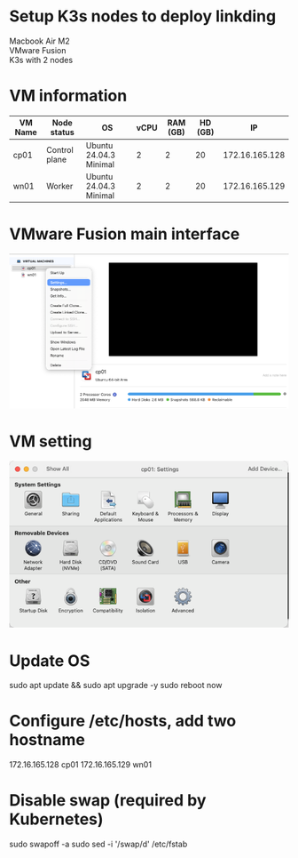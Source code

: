 # Setup K3s nodes to deploy linkding
Macbook Air M2<br>
VMware Fusion<br>
K3s with 2 nodes
# VM information
| VM Name | Node status | OS | vCPU | RAM (GB) | HD (GB) | IP |
|---|---|---|---|---|---|---|
| cp01 | Control plane | Ubuntu 24.04.3 Minimal | 2 | 2 | 20 | 172.16.165.128 |
| wn01 | Worker | Ubuntu 24.04.3 Minimal | 2 | 2 | 20 | 172.16.165.129 |

# VMware Fusion main interface
![Alt text](images/VMware_Fusion_Main.png)

# VM setting
![Alt text](images/VMware_Fusion_VM_setting.png)

# Update OS
sudo apt update && sudo apt upgrade -y
sudo reboot now

# Configure /etc/hosts, add two hostname 
172.16.165.128 cp01
172.16.165.129 wn01

# Disable swap (required by Kubernetes)
sudo swapoff -a
sudo sed -i '/swap/d' /etc/fstab

